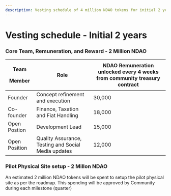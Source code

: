 ```yaml
---
description: Vesting schedule of 4 million NDAO tokens for initial 2 year
---
```


# Vesting schedule - Initial 2 years

### Core Team, Remuneration, and Reward - 2 Million NDAO



| <p>Team</p><p>Member</p> | Role                                                | NDAO Remuneration unlocked every 4 weeks from community treasury contract |
| ------------------------ | --------------------------------------------------- | ------------------------------------------------------------------------- |
| Founder                  | Concept refinement and execution                    | 30,000                                                                    |
| Co-founder               | Finance,  Taxation and Fiat Handling                | 18,000                                                                    |
| Open Postion             | Development Lead                                    | 15,000                                                                    |
| Open Position            | Quality Assurance, Testing and Social Media updates | 12,000                                                                    |

### Pilot Physical Site setup - 2 Millon NDAO

An estimated 2 million NDAO tokens will be spent to setup the pilot physical site as per the roadmap. This spending will be approved by Community during each milestone (quarter)


